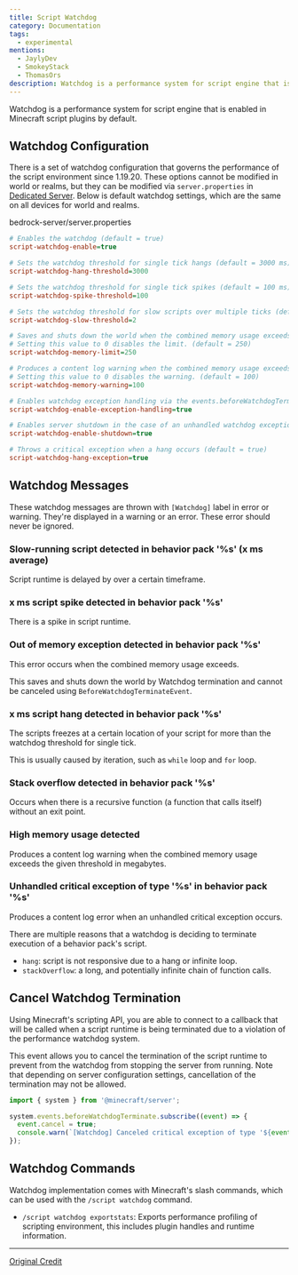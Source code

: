 ```yaml
---
title: Script Watchdog
category: Documentation
tags:
  - experimental
mentions:
  - JaylyDev
  - SmokeyStack
  - ThomasOrs
description: Watchdog is a performance system for script engine that is enabled in Minecraft script plugins by default.
---
```


Watchdog is a performance system for script engine that is enabled in Minecraft script plugins by default.

## Watchdog Configuration

There is a set of watchdog configuration that governs the performance of the script environment since 1.19.20. These options cannot be modified in world or realms, but they can be modified via `server.properties` in [Dedicated Server](https://www.minecraft.net/en-us/download/server/bedrock). Below is default watchdog settings, which are the same on all devices for world and realms.

<CodeHeader>bedrock-server/server.properties</CodeHeader>

```ini
# Enables the watchdog (default = true)
script-watchdog-enable=true

# Sets the watchdog threshold for single tick hangs (default = 3000 ms)
script-watchdog-hang-threshold=3000

# Sets the watchdog threshold for single tick spikes (default = 100 ms)
script-watchdog-spike-threshold=100

# Sets the watchdog threshold for slow scripts over multiple ticks (default = 2ms)
script-watchdog-slow-threshold=2

# Saves and shuts down the world when the combined memory usage exceeds the given threshold (in megabytes).
# Setting this value to 0 disables the limit. (default = 250)
script-watchdog-memory-limit=250

# Produces a content log warning when the combined memory usage exceeds the given threshold (in megabytes).
# Setting this value to 0 disables the warning. (default = 100)
script-watchdog-memory-warning=100

# Enables watchdog exception handling via the events.beforeWatchdogTerminate event (default = true)
script-watchdog-enable-exception-handling=true

# Enables server shutdown in the case of an unhandled watchdog exception (default = true)
script-watchdog-enable-shutdown=true

# Throws a critical exception when a hang occurs (default = true)
script-watchdog-hang-exception=true
```

## Watchdog Messages

These watchdog messages are thrown with `[Watchdog]` label in error or warning. They're displayed in a warning or an error. These error should never be ignored.

### Slow-running script detected in behavior pack '%s' (x ms average)

Script runtime is delayed by over a certain timeframe.

### x ms script spike detected in behavior pack '%s'

There is a spike in script runtime.

### Out of memory exception detected in behavior pack '%s'

This error occurs when the combined memory usage exceeds.

This saves and shuts down the world by Watchdog termination and cannot be canceled using `BeforeWatchdogTerminateEvent`.

### x ms script hang detected in behavior pack '%s'

The scripts freezes at a certain location of your script for more than the watchdog threshold for single tick.

This is usually caused by iteration, such as `while` loop and `for` loop.

### Stack overflow detected in behavior pack '%s'

Occurs when there is a recursive function (a function that calls itself) without an exit point.

### High memory usage detected

Produces a content log warning when the combined memory usage exceeds the given threshold in megabytes.

### Unhandled critical exception of type '%s' in behavior pack '%s'

Produces a content log error when an unhandled critical exception occurs.

There are multiple reasons that a watchdog is deciding to terminate execution of a behavior pack's script.

-   `hang`: script is not responsive due to a hang or infinite loop.
-   `stackOverflow`: a long, and potentially infinite chain of function calls.

## Cancel Watchdog Termination

Using Minecraft's scripting API, you are able to connect to a callback that will be called when a script runtime is being terminated due to a violation of the performance watchdog system.

This event allows you to cancel the termination of the script runtime to prevent from the watchdog from stopping the server from running. Note that depending on server configuration settings, cancellation of the termination may not be allowed.

```js
import { system } from '@minecraft/server';

system.events.beforeWatchdogTerminate.subscribe((event) => {
  event.cancel = true;
  console.warn(`[Watchdog] Canceled critical exception of type '${event.cancelationReason}`);
});
```

## Watchdog Commands

Watchdog implementation comes with Minecraft's slash commands, which can be used with the `/script watchdog` command.

-   `/script watchdog exportstats`: Exports performance profiling of scripting environment, this includes plugin handles and runtime information.

---

[Original Credit](https://github.com/JaylyDev/ScriptAPI/blob/main/docs/MinecraftApi/Watchdog.md)
